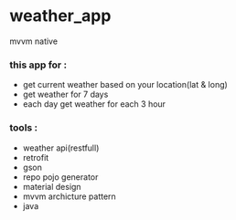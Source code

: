 # weather_app
mvvm native
### this app for : ###
- get current weather based on your location(lat & long)
- get weather for 7 days 
- each day get weather for each 3 hour

### tools : ###
- weather api(restfull)
- retrofit 
- gson
- repo pojo generator 
- material design
- mvvm archicture pattern 
- java
